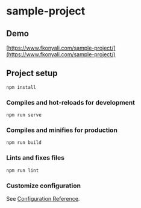 # sample-project

## Demo

[https://www.fkonyali.com/sample-project/](https://www.fkonyali.com/sample-project/)

## Project setup
```
npm install
```

### Compiles and hot-reloads for development
```
npm run serve
```

### Compiles and minifies for production
```
npm run build
```

### Lints and fixes files
```
npm run lint
```

### Customize configuration
See [Configuration Reference](https://cli.vuejs.org/config/).
